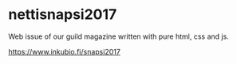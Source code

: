 # nettisnapsi2017
Web issue of our guild magazine written with pure html, css and js.

https://www.inkubio.fi/snapsi2017
